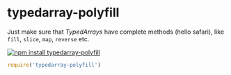 # typedarray-polyfill

Just make sure that _TypedArrays_ have complete methods (hello safari), like `fill`, `slice`, `map`, `reverse` etc.

[![npm install typedarray-polyfill](https://nodei.co/npm/typedarray-polyfill.png?mini=true)](https://npmjs.org/package/typedarray-polyfill/)

```js
require('typedarray-polyfill')
```
